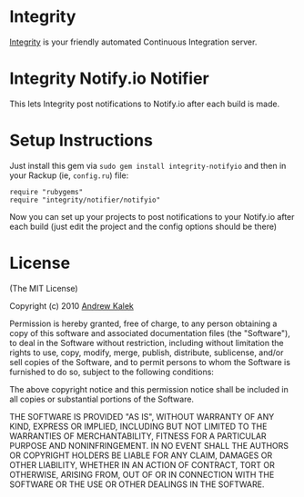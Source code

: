 Integrity
=========

[Integrity][] is your friendly automated Continuous Integration server.

Integrity Notify.io Notifier
=========================

This lets Integrity post notifications to Notify.io after each build is made.

Setup Instructions
==================

Just install this gem via `sudo gem install integrity-notifyio` and then in your
Rackup (ie, `config.ru`) file:

    require "rubygems"
    require "integrity/notifier/notifyio"

Now you can set up your projects to post notifications to your
Notify.io after each build (just edit the project and the config options 
should be there)

License
=======

(The MIT License)

Copyright (c) 2010 [Andrew Kalek][andrewkalek]

Permission is hereby granted, free of charge, to any person obtaining
a copy of this software and associated documentation files (the
"Software"), to deal in the Software without restriction, including
without limitation the rights to use, copy, modify, merge, publish,
distribute, sublicense, and/or sell copies of the Software, and to
permit persons to whom the Software is furnished to do so, subject to
the following conditions:

The above copyright notice and this permission notice shall be
included in all copies or substantial portions of the Software.

THE SOFTWARE IS PROVIDED "AS IS", WITHOUT WARRANTY OF ANY KIND,
EXPRESS OR IMPLIED, INCLUDING BUT NOT LIMITED TO THE WARRANTIES OF
MERCHANTABILITY, FITNESS FOR A PARTICULAR PURPOSE AND
NONINFRINGEMENT. IN NO EVENT SHALL THE AUTHORS OR COPYRIGHT HOLDERS BE
LIABLE FOR ANY CLAIM, DAMAGES OR OTHER LIABILITY, WHETHER IN AN ACTION
OF CONTRACT, TORT OR OTHERWISE, ARISING FROM, OUT OF OR IN CONNECTION
WITH THE SOFTWARE OR THE USE OR OTHER DEALINGS IN THE SOFTWARE.

[Integrity]: http://integrityapp.com
[andrewkalek]: http://github.com/anlek
